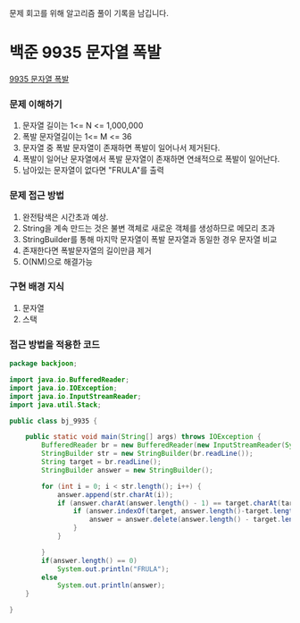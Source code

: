 문제 회고를 위해 알고리즘 풀이 기록을 남깁니다.

# 백준 9935 문자열 폭발
[9935 문자열 폭발](https://www.acmicpc.net/problem/9935)

### 문제 이해하기
1. 문자열 길이는 1<= N <= 1,000,000
2. 폭발 문자열길이는 1<= M <= 36
3. 문자열 중 폭발 문자열이 존재하면 폭발이 일어나서 제거된다.
4. 폭발이 일어난 문자열에서 폭발 문자열이 존재하면 연쇄적으로 폭발이 일어난다.
5. 남아있는 문자열이 없다면 "FRULA"를 출력
 
 
### 문제 접근 방법
1. 완전탐색은 시간초과 예상.
2. String을 계속 만드는 것은 불변 객체로 새로운 객체를 생성하므로 메모리 초과
3. StringBuilder를 통해 마지막 문자열이 폭발 문자열과 동일한 경우 문자열 비교
4. 존재한다면 폭발문자열의 길이만큼 제거
5. O(NM)으로 해결가능


### 구현 배경 지식
1. 문자열
2. 스택


### 접근 방법을 적용한 코드
```java
package backjoon;

import java.io.BufferedReader;
import java.io.IOException;
import java.io.InputStreamReader;
import java.util.Stack;

public class bj_9935 {

	public static void main(String[] args) throws IOException {
		BufferedReader br = new BufferedReader(new InputStreamReader(System.in));
		StringBuilder str = new StringBuilder(br.readLine());
		String target = br.readLine();
		StringBuilder answer = new StringBuilder();

		for (int i = 0; i < str.length(); i++) {
			answer.append(str.charAt(i));
			if (answer.charAt(answer.length() - 1) == target.charAt(target.length() - 1)) {
				if (answer.indexOf(target, answer.length()-target.length()) > -1) {
					answer = answer.delete(answer.length() - target.length(), answer.length());
				}
			}

		}
		if(answer.length() == 0) 
			System.out.println("FRULA");
		else
			System.out.println(answer);
	}

}

```
